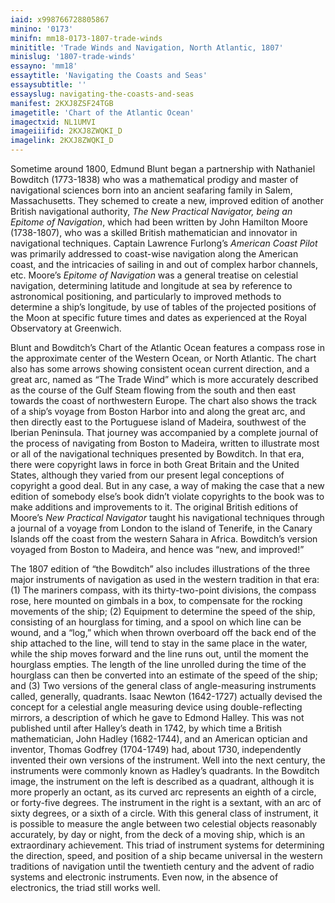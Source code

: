 ```yaml
---
iaid: x998766728805867
minino: '0173'
minifn: mm18-0173-1807-trade-winds
minititle: 'Trade Winds and Navigation, North Atlantic, 1807'
minislug: '1807-trade-winds'
essayno: 'mm18'
essaytitle: 'Navigating the Coasts and Seas'
essaysubtitle: ''
essayslug: navigating-the-coasts-and-seas
manifest: 2KXJ8ZSF24TGB
imagetitle: 'Chart of the Atlantic Ocean'
imagectxid: NL1UMVI
imageiiifid: 2KXJ8ZWQKI_D
imagelink: 2KXJ8ZWQKI_D
---
```

Sometime around 1800, Edmund Blunt began a partnership with Nathaniel Bowditch (1773-1838) who was a mathematical prodigy and master of navigational sciences born into an ancient seafaring family in Salem, Massachusetts. They schemed to create a new, improved edition of another British navigational authority, _The New Practical Navigator, being an Epitome of Navigation_, which had been written by John Hamilton Moore (1738-1807), who was a skilled British mathematician and innovator in navigational techniques. Captain Lawrence Furlong’s _American Coast Pilot_ was primarily addressed to coast-wise navigation along the American coast, and the intricacies of sailing in and out of complex harbor channels, etc. Moore’s _Epitome of Navigation_ was a general treatise on celestial navigation, determining latitude and longitude at sea by reference to astronomical positioning, and particularly to improved methods to determine a ship’s longitude, by use of tables of the projected positions of the Moon at specific future times and dates as experienced at the Royal Observatory at Greenwich. 

Blunt and Bowditch’s Chart of the Atlantic Ocean features a compass rose in the approximate center of the Western Ocean, or North Atlantic. The chart also has some arrows showing consistent ocean current direction, and a great arc, named as “The Trade Wind” which is more accurately described as the course of the Gulf Steam flowing from the south and then east towards the coast of northwestern Europe. The chart also shows the track of a ship’s voyage from Boston Harbor into and along the great arc, and then directly east to the Portuguese island of Madeira, southwest of the Iberian Peninsula. That journey was accompanied by a complete journal of the process of navigating from Boston to Madeira, written to illustrate most or all of the navigational techniques presented by Bowditch. In that era, there were copyright laws in force in both Great Britain and the United States, although they varied from our present legal conceptions of copyright a good deal. But in any case, a way of making the case that a new edition of somebody else’s book didn’t violate copyrights to the book was to make additions and improvements to it. The original British editions of Moore’s _New Practical Navigator_ taught his navigational techniques through a journal of a voyage from London to the island of Tenerife, in the Canary Islands off the coast from the western Sahara in Africa. Bowditch’s version voyaged from Boston to Madeira, and hence was “new, and improved!” 

The 1807 edition of “the Bowditch” also includes illustrations of the three major instruments of navigation as used in the western tradition in that era: (1) The mariners compass, with its thirty-two-point divisions, the compass rose, here mounted on gimbals in a box, to compensate for the rocking movements of the ship; (2) Equipment to determine the speed of the ship, consisting of an hourglass for timing, and a spool on which line can be wound, and a “log,” which when thrown overboard off the back end of the ship attached to the line, will tend to stay in the same place in the water, while the ship moves forward and the line runs out, until the moment the hourglass empties. The length of the line unrolled during the time of the hourglass can then be converted into an estimate of the speed of the ship; and (3) Two versions of the general class of angle-measuring instruments called, generally, quadrants. Isaac Newton (1642-1727) actually devised the concept for a celestial angle measuring device using double-reflecting mirrors, a description of which he gave to Edmond Halley. This was not published until after Halley’s death in 1742, by which time a British mathematician, John Hadley (1682-1744), and an American optician and inventor, Thomas Godfrey (1704-1749) had, about 1730, independently invented their own versions of the instrument. Well into the next century, the instruments were commonly known as Hadley’s quadrants. In the Bowditch image, the instrument on the left is described as a quadrant, although it is more properly an octant, as its curved arc represents an eighth of a circle, or forty-five degrees. The instrument in the right is a sextant, with an arc of sixty degrees, or a sixth of a circle. With this general class of instrument, it is possible to measure the angle between two celestial objects reasonably accurately, by day or night, from the deck of a moving ship, which is an extraordinary achievement. This triad of instrument systems for determining the direction, speed, and position of a ship became universal in the western traditions of navigation until the twentieth century and the advent of radio systems and electronic instruments. Even now, in the absence of electronics, the triad still works well. 



